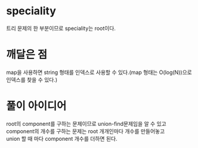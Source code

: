 # speciality
트리 문제의 한 부분이므로 speciality는 root이다.

# 깨달은 점
map을 사용하면 string 형태를 인덱스로 사용할 수 있다.(map 형태는 O(log(N))으로 인덱스를 찾을 수 있다.)

# 풀이 아이디어
root의 component를 구하는 문제이므로 union-find문제임을 알 수 있고<br>
component의 개수를 구하는 문제는 root 개개인마다 개수를 만들어놓고 <br>
union 할 때 마다 component 개수를 더하면 된다.
